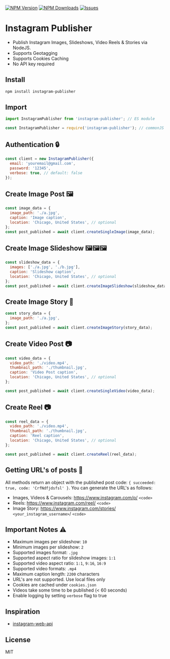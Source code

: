 [![NPM Version](http://img.shields.io/npm/v/instagram-publisher.svg?style=flat)](https://www.npmjs.org/package/instagram-publisher)
[![NPM Downloads](https://img.shields.io/npm/dm/instagram-publisher.svg?style=flat)](https://npmcharts.com/compare/instagram-publisher?minimal=true)
[![Issues](https://img.shields.io/github/issues/yuvraj108c/instagram-publisher)](https://github.com/yuvraj108c/instagram-publisher/issues)

# Instagram Publisher

- Publish Instagram Images, Slideshows, Video Reels & Stories via NodeJS.
- Supports Geotagging
- Supports Cookies Caching
- No API key required

## Install

```bash
npm install instagram-publisher
```

## Import

```js
import InstagramPublisher from 'instagram-publisher'; // ES module

const InstagramPublisher = require('instagram-publisher'); // commonJS
```

## Authentication 🔒

```js
const client = new InstagramPublisher({
  email: 'youremail@gmail.com',
  password: '12345',
  verbose: true, // default: false
});
```

## Create Image Post 🖼️

```js
const image_data = {
  image_path: './a.jpg',
  caption: 'Image caption',
  location: 'Chicago, United States', // optional
};
const post_published = await client.createSingleImage(image_data);
```

## Create Image Slideshow 🖼️🖼️🖼️

```js
const slideshow_data = {
  images: ['./a.jpg', './b.jpg'],
  caption: 'Slideshow caption',
  location: 'Chicago, United States', // optional
};
const post_published = await client.createImageSlideshow(slideshow_data);
```

## Create Image Story 🎨

```js
const story_data = {
  image_path: './a.jpg',
};
const post_published = await client.createImageStory(story_data);
```

## Create Video Post 📷

```js
const video_data = {
  video_path: './video.mp4',
  thumbnail_path: './thumbnail.jpg',
  caption: 'Video Post caption',
  location: 'Chicago, United States', // optional
};

const post_published = await client.createSingleVideo(video_data);
```

## Create Reel 📷

```js
const reel_data = {
  video_path: './video.mp4',
  thumbnail_path: './thumbnail.jpg',
  caption: 'Reel caption',
  location: 'Chicago, United States', // optional
};

const post_published = await client.createReel(reel_data);
```

## Getting URL's of posts 🔗

All methods return an object with the published post code: `{ succeeded: true, code: 'CrfNdfjdsfsl' }`. You can generate the URL's as follows:

- Images, Videos & Carousels: https://www.instagram.com/p/ `<code>`
- Reels: https://www.instagram.com/reel/ `<code>`
- Image Story: https://www.instagram.com/stories/ `<your_instagram_username>`/ `<code>`

## Important Notes ⚠️

- Maximum images per slideshow: `10`
- Minimum images per slideshow: `2`
- Supported images format: `.jpg`
- Supported aspect ratio for slideshow images: `1:1`
- Supported video aspect ratio: `1:1`, `9:16`, `16:9`
- Supported video formats: `.mp4`
- Maximum caption length: `2200` characters
- URL's are not supported. Use local files only
- Cookies are cached under `cookies.json`
- Videos take some time to be published (< 60 seconds)
- Enable logging by setting `verbose` flag to true

## Inspiration

- [instagram-web-api](https://www.npmjs.com/package/instagram-web-api)

## License

MIT
